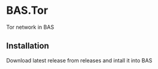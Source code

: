 # BAS.Tor
Tor network in BAS

## Installation
Download latest release from releases and intall it into BAS
